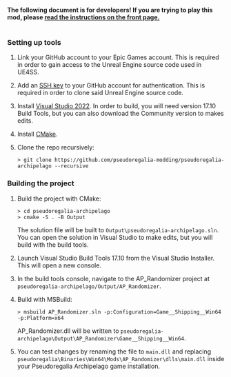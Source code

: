 **The following document is for developers! If you are trying to play this mod, please [read the instructions on the front page.](https://github.com/pseudoregalia-modding/pseudoregalia-archipelago)**
<br>
<br>

### Setting up tools

1. Link your GitHub account to your Epic Games account. This is required in order to gain access to the Unreal Engine source code used in UE4SS.

1. Add an [SSH key](https://docs.github.com/en/authentication/connecting-to-github-with-ssh) to your GitHub account for authentication. This is required in order to clone said Unreal Engine source code.

1. Install [Visual Studio 2022](https://learn.microsoft.com/en-us/visualstudio/releases/2022/release-history). In order to build, you will need version 17.10 Build Tools, but you can also download the Community version to makes edits.

1. Install [CMake](https://cmake.org/download/).

1. Clone the repo recursively:

    ```
    > git clone https://github.com/pseudoregalia-modding/pseudoregalia-archipelago --recursive
    ```

### Building the project

1. Build the project with CMake:

    ```
    > cd pseudoregalia-archipelago
    > cmake -S . -B Output
    ```

    The solution file will be built to `Output\pseudoregalia-archipelago.sln`. You can open the solution in Visual Studio to make edits, but you will build with the build tools.

1. Launch Visual Studio Build Tools 17.10 from the Visual Studio Installer. This will open a new console.

1. In the build tools console, navigate to the AP_Randomizer project at `pseudoregalia-archipelago/Output/AP_Randomizer`.

1. Build with MSBuild:

    ```
    > msbuild AP_Randomizer.sln -p:Configuration=Game__Shipping__Win64 -p:Platform=x64
    ```

    AP_Randomizer.dll will be written to `pseudoregalia-archipelago\Output\AP_Randomizer\Game__Shipping__Win64`.

1. You can test changes by renaming the file to `main.dll` and replacing `pseudoregalia\Binaries\Win64\Mods\AP_Randomizer\dlls\main.dll` inside your Pseudoregalia Archipelago game installation.
